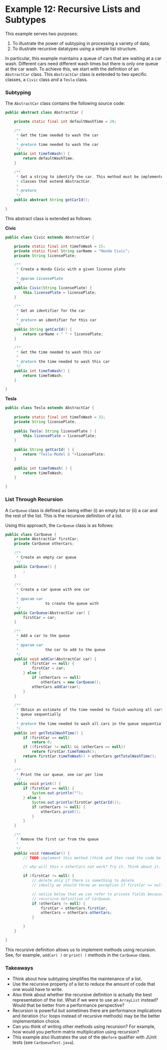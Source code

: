 Example 12: Recursive Lists and Subtypes
=========


This example serves two purposes:

1. To illustrate the power of subtyping in processing a variety of data;
2. To illustrate recursive datatypes using a simple list structure.

In particular, this example maintains a queue of cars that are waiting at a car wash. Different cars need different wash times but there is only one queue at the car wash. To achieve this, we start with the definition of an `AbstractCar` class. This `AbstractCar` class is extended to two specific classes, a `Civic` class and a `Tesla` class.

### Subtyping

The `AbstractCar` class contains the following source code:

```java
public abstract class AbstractCar {

    private static final int defaultWashTime = 20;

    /**
     * Get the time needed to wash the car
     * 
     * @return time needed to wash the car
     */
    public int timeToWash() {
        return defaultWashTime;
    }

    /**
     * Get a string to identify the car. This method must be implemented by the
     * classes that extend AbstractCar.
     * 
     * @return
     */
    public abstract String getCarId();

}
```

This abstract class is extended as follows:

**Civic**

```java
public class Civic extends AbstractCar {

    private static final int timeToWash = 15;
    private static final String carName = "Honda Civic";
    private String licensePlate;

    /**
     * Create a Honda Civic with a given license plate
     * 
     * @param licensePlate
     */
    public Civic(String licensePlate) {
        this.licensePlate = licensePlate;
    }

    /**
     * Get an identifier for the car
     * 
     * @return an identifier for this car
     */
    public String getCarId() {
        return carName + " " + licensePlate;
    }

    /**
     * Get the time needed to wash this car
     * 
     * @return the time needed to wash this car
     */
    public int timeToWash() {
        return timeToWash;
    }

}
```

**Tesla**

```java
public class Tesla extends AbstractCar {
    
    private static final int timeToWash = 32;
    private String licensePlate;
    
    public Tesla( String licensePlate ) {
        this.licensePlate = licensePlate;
    }
    
    public String getCarId( ) {
        return "Tesla Model S "+licensePlate;
    }
    
    public int timeToWash( ) {
        return timeToWash;
    }

}
```

### List Through Recursion

A `CarQueue` class is defined as being either (i) an empty list or (ii) a car and the rest of the list. This is the recursive definition of a list.

Using this approach, the `CarQueue` class is as follows:

```java
public class CarQueue {
	private AbstractCar firstCar;
	private CarQueue otherCars;

	/**
	 * Create an empty car queue
	 */
	public CarQueue() {
		;
	}

	/**
	 * Create a car queue with one car
	 * 
	 * @param car
	 *            to create the queue with
	 */
	public CarQueue(AbstractCar car) {
		firstCar = car;
	}

	/**
	 * Add a car to the queue
	 * 
	 * @param car
	 *            the car to add to the queue
	 */
	public void addCar(AbstractCar car) {
		if (firstCar == null) {
			firstCar = car;
		} else {
			if (otherCars == null)
				otherCars = new CarQueue();
			otherCars.addCar(car);
		}
	}

	/**
	 * Obtain an estimate of the time needed to finish washing all cars in the
	 * queue sequentially
	 * 
	 * @return the time needed to wash all cars in the queue sequentially
	 */
	public int getTotalWashTime() {
		if (firstCar == null)
			return 0;
		if ((firstCar != null) && (otherCars == null))
			return firstCar.timeToWash();
		return firstCar.timeToWash() + otherCars.getTotalWashTime();
	}

	/**
	 * Print the car queue, one car per line
	 */
	public void print() {
		if (firstCar == null) {
			System.out.println("");
		} else {
			System.out.println(firstCar.getCarId());
			if (otherCars != null) {
				otherCars.print();
			}
		}
	}

	/**
	 * Remove the first car from the queue
	 * 
	 */
	public void removeCar() {
		// TODO implement this method (think and then read the code below)

		// why will this = otherCars not work? Try it. Think about it.

		if (firstCar != null) {
			// delete only if there is something to delete
			// ideally we should throw an exception if firstCar == null

			// notice below that we can refer to private fields because of the
			// recursive definition of CarQueue.
			if (otherCars != null) {
				firstCar = otherCars.firstCar;
				otherCars = otherCars.otherCars;
			}

		}
	}

}
```

This recursive definition allows us to implement methods using recursion. See, for example, `addCar( )` or `print( )` methods in the `CarQueue` class.

### Takeaways

* Think about how subtyping simplifies the maintenance of a list.
* Use the recursive property of a list to reduce the amount of code that one would have to write.
* Also think about whether the recursive definition is actually the best representation of the list. What if we were to use an `ArrayList` instead? Would that be better from a performance perspective?
* Recursion is powerful but sometimes there are performance implications and iteration (`for` loops instead of recursive methods) may be the better implementation choice. 
* Can you think of writing other methods using recursion? For example, how would you perform matrix multiplication using recursion?
* This example also illustrates the use of the `@Before` qualifier with JUnit tests (see `CarQueueTest.java`).